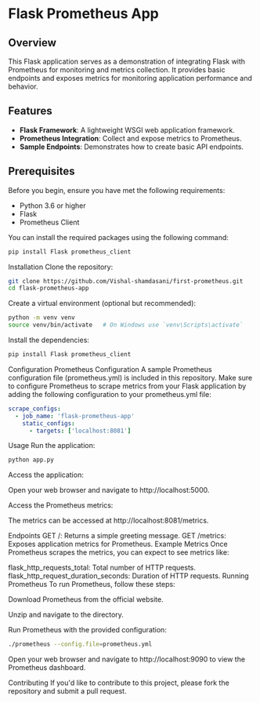 # Flask Prometheus App

## Overview

This Flask application serves as a demonstration of integrating Flask with Prometheus for monitoring and metrics collection. It provides basic endpoints and exposes metrics for monitoring application performance and behavior.

## Features

- **Flask Framework**: A lightweight WSGI web application framework.
- **Prometheus Integration**: Collect and expose metrics to Prometheus.
- **Sample Endpoints**: Demonstrates how to create basic API endpoints.

## Prerequisites

Before you begin, ensure you have met the following requirements:

- Python 3.6 or higher
- Flask
- Prometheus Client

You can install the required packages using the following command:

```bash
pip install Flask prometheus_client
```
Installation
Clone the repository:

```bash
git clone https://github.com/Vishal-shamdasani/first-prometheus.git
cd flask-prometheus-app
```
Create a virtual environment (optional but recommended):

```bash
python -m venv venv
source venv/bin/activate   # On Windows use `venv\Scripts\activate`
```
Install the dependencies:

```bash
pip install Flask prometheus_client
```
Configuration
Prometheus Configuration
A sample Prometheus configuration file (prometheus.yml) is included in this repository. Make sure to configure Prometheus to scrape metrics from your Flask application by adding the following configuration to your prometheus.yml file:

```yaml
scrape_configs:
  - job_name: 'flask-prometheus-app'
    static_configs:
      - targets: ['localhost:8081']
```
Usage
Run the application:

```bash
python app.py
```
Access the application:

Open your web browser and navigate to http://localhost:5000.

Access the Prometheus metrics:

The metrics can be accessed at http://localhost:8081/metrics.

Endpoints
GET /: Returns a simple greeting message.
GET /metrics: Exposes application metrics for Prometheus.
Example Metrics
Once Prometheus scrapes the metrics, you can expect to see metrics like:

flask_http_requests_total: Total number of HTTP requests.
flask_http_request_duration_seconds: Duration of HTTP requests.
Running Prometheus
To run Prometheus, follow these steps:

Download Prometheus from the official website.

Unzip and navigate to the directory.

Run Prometheus with the provided configuration:

```bash
./prometheus --config.file=prometheus.yml
```
Open your web browser and navigate to http://localhost:9090 to view the Prometheus dashboard.

Contributing
If you'd like to contribute to this project, please fork the repository and submit a pull request.
